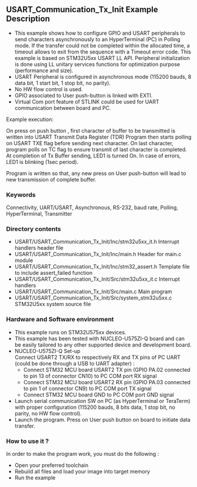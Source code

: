 ## <b>USART_Communication_Tx_Init Example Description</b>

- This example shows how to configure GPIO and USART peripherals to send characters
asynchronously to an HyperTerminal (PC) in Polling mode. If the transfer could not
be completed within the allocated time, a timeout allows to exit from the sequence
with a Timeout error code. This example is based on STM32U5xx USART LL API. Peripheral
initialization is done using LL unitary services functions for optimization purpose
(performance and size).
- USART Peripheral is configured in asynchronous mode (115200 bauds, 8 data bit, 1 start bit, 1 stop bit, no parity).
- No HW flow control is used.
- GPIO associated to User push-button is linked with EXTI.
- Virtual Com port feature of STLINK could be used for UART communication between board and PC.

Example execution:

On press on push button , first character of buffer to be transmitted is written into USART Transmit Data Register (TDR)
Program then starts polling on USART TXE flag before sending next character.
On last character, program polls on TC flag to ensure transmit of last character is completed.
At completion of Tx Buffer sending, LED1 is turned On.
In case of errors, LED1 is blinking (1sec period).

Program is written so that, any new press on User push-button will lead to new transmission of complete buffer.

### <b>Keywords</b>

Connectivity, UART/USART, Asynchronous, RS-232, baud rate, Polling, HyperTerminal, Transmitter

### <b>Directory contents</b>

  - USART/USART_Communication_Tx_Init/Inc/stm32u5xx_it.h          Interrupt handlers header file
  - USART/USART_Communication_Tx_Init/Inc/main.h                  Header for main.c module
  - USART/USART_Communication_Tx_Init/Inc/stm32_assert.h          Template file to include assert_failed function
  - USART/USART_Communication_Tx_Init/Src/stm32u5xx_it.c          Interrupt handlers
  - USART/USART_Communication_Tx_Init/Src/main.c                  Main program
  - USART/USART_Communication_Tx_Init/Src/system_stm32u5xx.c      STM32U5xx system source file

### <b>Hardware and Software environment</b>

  - This example runs on STM32U575xx devices.  
  - This example has been tested with NUCLEO-U575ZI-Q board and can be
    easily tailored to any other supported device and development board.  
  - NUCLEO-U575ZI-Q Set-up  
    Connect USART2 TX/RX to respectively RX and TX pins of PC UART (could be done through a USB to UART adapter) :  
    - Connect STM32 MCU board USART2 TX pin (GPIO PA.02 connected to pin 13 of connector CN10)
      to PC COM port RX signal  
    - Connect STM32 MCU board USART2 RX pin (GPIO PA.03 connected to pin 1 of connector CN9)
      to PC COM port TX signal  
    - Connect STM32 MCU board GND to PC COM port GND signal  
  - Launch serial communication SW on PC (as HyperTerminal or TeraTerm) with proper configuration
    (115200 bauds, 8 bits data, 1 stop bit, no parity, no HW flow control).  
  - Launch the program. Press on User push button on board to initiate data transfer.

### <b>How to use it ?</b>

In order to make the program work, you must do the following :

 - Open your preferred toolchain
 - Rebuild all files and load your image into target memory
 - Run the example

